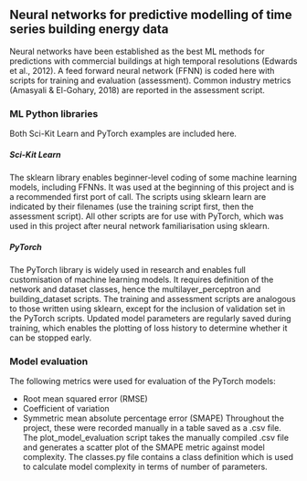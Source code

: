 ## Neural networks for predictive modelling of time series building energy data
Neural networks have been established as the best ML methods for predictions with commercial buildings at high temporal resolutions (Edwards et al., 2012). A feed forward neural network (FFNN) is coded here with scripts for training and evaluation (assessment). Common industry metrics (Amasyali & El-Gohary, 2018) are reported in the assessment script.

### ML Python libraries
Both Sci-Kit Learn and PyTorch examples are included here.
##### Sci-Kit Learn
The sklearn library enables beginner-level coding of some machine learning models, including FFNNs. It was used at the beginning of this project and is a recommended first port of call. The scripts using sklearn learn are indicated by their filenames (use the training script first, then the assessment script). All other scripts are for use with PyTorch, which was used in this project after neural network familiarisation using sklearn.
##### PyTorch
The PyTorch library is widely used in research and enables full customisation of machine learning models. It requires definition of the network and dataset classes, hence the multilayer_perceptron and building_dataset scripts. The training and assessment scripts are analogous to those written using sklearn, except for the inclusion of validation set in the PyTorch scripts. Updated model parameters are regularly saved during training, which enables the plotting of loss history to determine whether it can be stopped early.

### Model evaluation
The following metrics were used for evaluation of the PyTorch models:
- Root mean squared error (RMSE)
- Coefficient of variation
- Symmetric mean absolute percentage error (SMAPE)
Throughout the project, these were recorded manually in a table saved as a .csv file. The plot_model_evaluation script takes the manually compiled .csv file and generates a scatter plot of the SMAPE metric against model complexity. The classes.py file contains a class definition which is used to calculate model complexity in terms of number of parameters.
